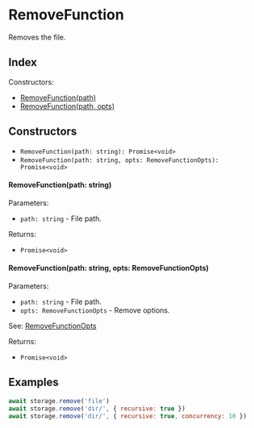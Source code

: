 
# RemoveFunction


Removes the file.

## Index


Constructors:

- [RemoveFunction(path)](#removefunctionpath-string)
- [RemoveFunction(path, opts)](#removefunctionpath-string-opts-removefunctionopts)




## Constructors

- `RemoveFunction(path: string): Promise<void>`
- `RemoveFunction(path: string, opts: RemoveFunctionOpts): Promise<void>`


#### RemoveFunction(path: string)

Parameters:

- `path: string` - File path.



Returns:

- `Promise<void>`




#### RemoveFunction(path: string, opts: RemoveFunctionOpts)

Parameters:

- `path: string` - File path.
- `opts: RemoveFunctionOpts` - Remove options.

See: [RemoveFunctionOpts](RemoveFunctionOpts.md)

Returns:

- `Promise<void>`



## Examples

```js
await storage.remove('file')
await storage.remove('dir/', { recursive: true })
await storage.remove('dir/', { recursive: true, concurrency: 10 })
```